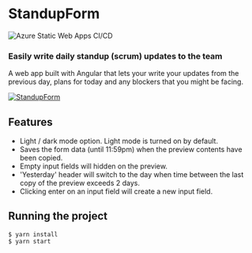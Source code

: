 # StandupForm

![Azure Static Web Apps CI/CD](https://github.com/dickwyn/standup-form/workflows/Azure%20Static%20Web%20Apps%20CI/CD/badge.svg?branch=main)

### Easily write daily standup (scrum) updates to the team

A web app built with Angular that lets your write your updates from the previous day, plans for today and any blockers that you might be facing.

[![StandupForm](https://raw.githubusercontent.com/dickwyn/standup-form/main/.github/readme-app-preview.png)](https://www.standup-form.dickwyn.xyz)

## Features

- Light / dark mode option. Light mode is turned on by default.
- Saves the form data (until 11:59pm) when the preview contents have been copied.
- Empty input fields will hidden on the preview.
- 'Yesterday' header will switch to the day when time between the last copy of the preview exceeds 2 days.
- Clicking enter on an input field will create a new input field.

## Running the project

```
$ yarn install
$ yarn start
```
